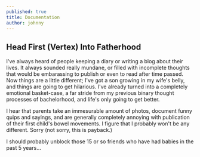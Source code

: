```yaml
---
published: true
title: Documentation
author: johnny
---
```


## Head First (Vertex) Into Fatherhood

I've always heard of people keeping a diary or writing a blog about their lives. It always sounded really mundane, or filled with incomplete thoughts that would be embarassing to publish or even to read after time passed. Now things are a little different; I've got a son growing in my wife's belly, and things are going to get hilarious. I've already turned into a completely emotional basket-case, a far stride from my previous binary thought processes of bachelorhood, and life's only going to get better.

I hear that parents take an immesurable amount of photos, document funny quips and sayings, and are generally completely annoying with publication of their first child's bowel movements. I figure that I probably won't be any different. Sorry (not sorry, this is payback.)

I should probably unblock those 15 or so friends who have had babies in the past 5 years...
